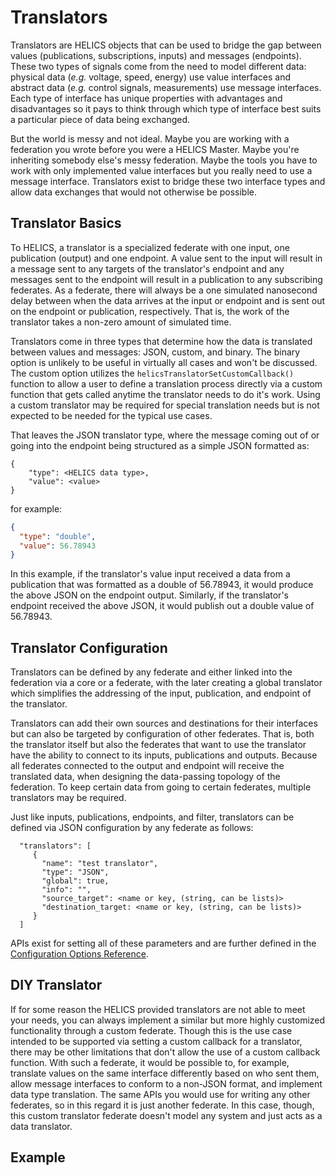 # Translators

Translators are HELICS objects that can be used to bridge the gap between values (publications, subscriptions, inputs) and messages (endpoints). These two types of signals come from the need to model different data: physical data (_e.g._ voltage, speed, energy) use value interfaces and abstract data (_e.g._ control signals, measurements) use message interfaces. Each type of interface has unique properties with advantages and disadvantages so it pays to think through which type of interface best suits a particular piece of data being exchanged.

But the world is messy and not ideal. Maybe you are working with a federation you wrote before you were a HELICS Master. Maybe you're inheriting somebody else's messy federation. Maybe the tools you have to work with only implemented value interfaces but you really need to use a message interface. Translators exist to bridge these two interface types and allow data exchanges that would not otherwise be possible.

## Translator Basics

To HELICS, a translator is a specialized federate with one input, one publication (output) and one endpoint. A value sent to the input will result in a message sent to any targets of the translator's endpoint and any messages sent to the endpoint will result in a publication to any subscribing federates. As a federate, there will always be a one simulated nanosecond delay between when the data arrives at the input or endpoint and is sent out on the endpoint or publication, respectively. That is, the work of the translator takes a non-zero amount of simulated time.

Translators come in three types that determine how the data is translated between values and messages: JSON, custom, and binary. The binary option is unlikely to be useful in virtually all cases and won't be discussed. The custom option utilizes the `helicsTranslatorSetCustomCallback()` function to allow a user to define a translation process directly via a custom function that gets called anytime the translator needs to do it's work. Using a custom translator may be required for special translation needs but is not expected to be needed for the typical use cases.

That leaves the JSON translator type, where the message coming out of or going into the endpoint being structured as a simple JSON formatted as:

```text
{
    "type": <HELICS data type>,
    "value": <value>
}
```

for example:

```json
{
  "type": "double",
  "value": 56.78943
}
```

In this example, if the translator's value input received a data from a publication that was formatted as a double of 56.78943, it would produce the above JSON on the endpoint output. Similarly, if the translator's endpoint received the above JSON, it would publish out a double value of 56.78943.

## Translator Configuration

Translators can be defined by any federate and either linked into the federation via a core or a federate, with the later creating a global translator which simplifies the addressing of the input, publication, and endpoint of the translator.

Translators can add their own sources and destinations for their interfaces but can also be targeted by configuration of other federates. That is, both the translator itself but also the federates that want to use the translator have the ability to connect to its inputs, publications and outputs. Because all federates connected to the output and endpoint will receive the translated data, when designing the data-passing topology of the federation. To keep certain data from going to certain federates, multiple translators may be required.

Just like inputs, publications, endpoints, and filter, translators can be defined via JSON configuration by any federate as follows:

```text
  "translators": [
     {
       "name": "test translator",
       "type": "JSON",
       "global": true,
       "info": "",
       "source_target": <name or key, (string, can be lists)>
       "destination_target: <name or key, (string, can be lists)>
     }
  ]
```

APIs exist for setting all of these parameters and are further defined in the [Configuration Options Reference](../../references/configuration_options_reference).

## DIY Translator

If for some reason the HELICS provided translators are not able to meet your needs, you can always implement a similar but more highly customized functionality through a custom federate. Though this is the use case intended to be supported via setting a custom callback for a translator, there may be other limitations that don't allow the use of a custom callback function. With such a federate, it would be possible to, for example, translate values on the same interface differently based on who sent them, allow message interfaces to conform to a non-JSON format, and implement data type translation. The same APIs you would use for writing any other federates, so in this regard it is just another federate. In this case, though, this custom translator federate doesn't model any system and just acts as a data translator.

## Example
